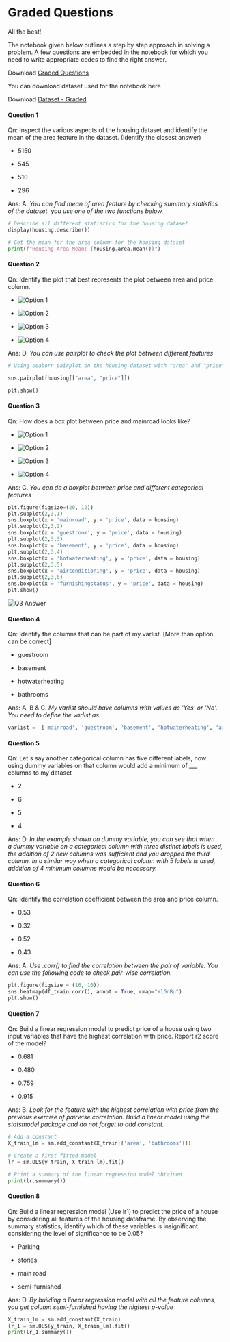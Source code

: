 # Graded Questions

All the best!

The notebook given below outlines a step by step approach in solving a problem. A few questions are embedded in the notebook for which you need to write appropriate codes to find the right answer.

Download [Graded Questions](Graded_Questions.ipynb)

You can download dataset used for the notebook here

Download [Dataset - Graded](Housing.csv)

#### Question 1

Qn: Inspect the various aspects of the housing dataset and identify the mean of the area feature in the dataset. (Identify the closest answer)

- 5150

- 545

- 510

- 296

Ans: A. *You can find mean of area feature by checking summary statistics of the dataset. you use one of the two functions below.*

```python
# Describe all different statistics for the housing dataset
display(housing.describe())

# Get the mean for the area column for the housing dataset
print(f"Housing Area Mean: {housing.area.mean()}")
```

#### Question 2

Qn: Identify the plot that best represents the plot between area and price column.

- ![Option 1](https://i.ibb.co/8jRWn3R/Q2-1.png)

- ![Option 2](https://i.ibb.co/1q6ZpDb/Q2-2.png)

- ![Option 3](https://i.ibb.co/6sJJtTZ/Q2-3.png)

- ![Option 4](https://i.ibb.co/Mgmj0rM/Q2-4.png)

Ans: D. *You can use pairplot to check the plot between different features*

```python
# Using seaborn pairplot on the housing dataset with "area" and "price" columns

sns.pairplot(housing[["area", "price"]])

plt.show()
```


#### Question 3

Qn: How does a box plot between price and mainroad looks like?

- ![Option 1](https://i.ibb.co/xmQ7w4W/Q3-1.png)

- ![Option 2](https://i.ibb.co/2s9gxM4/Q3-2.png)

- ![Option 3](https://i.ibb.co/8bsP1tH/Q3-3.png)

- ![Option 4](https://i.ibb.co/TqjTJwg/Q3-4.png)

Ans: C. *You can do a boxplot between price and different categorical features*

```python
plt.figure(figsize=(20, 12))
plt.subplot(2,3,1)
sns.boxplot(x = 'mainroad', y = 'price', data = housing)
plt.subplot(2,3,2)
sns.boxplot(x = 'guestroom', y = 'price', data = housing)
plt.subplot(2,3,3)
sns.boxplot(x = 'basement', y = 'price', data = housing)
plt.subplot(2,3,4)
sns.boxplot(x = 'hotwaterheating', y = 'price', data = housing)
plt.subplot(2,3,5)
sns.boxplot(x = 'airconditioning', y = 'price', data = housing)
plt.subplot(2,3,6)
sns.boxplot(x = 'furnishingstatus', y = 'price', data = housing)
plt.show()
```

![Q3 Answer](https://i.ibb.co/Wgvv3p8/Q3-Ans.png)

#### Question 4

Qn: Identify the columns that can be part of my varlist. \[More than option can be correct]

- guestroom

- basement

- hotwaterheating

- bathrooms

Ans: A, B & C. *My varlist should have columns with values as 'Yes' or 'No'. You need to define the varlist as:*

```python
varlist =  ['mainroad', 'guestroom', 'basement', 'hotwaterheating', 'airconditioning', 'prefarea']
```

#### Question 5

Qn: Let's say another categorical column has five different labels, now using dummy variables on that column would add a minimum of ___ columns to my dataset

- 2

- 6

- 5

- 4

Ans: D. *In the example shown on dummy variable, you can see that when a dummy variable on a categorical column with three distinct labels is used, the addition of 2 new columns was sufficient and you dropped the third column. In a similar way when a categorical column with 5 labels is used, addition of 4 minimum columns would be necessary.*

#### Question 6

Qn: Identify the correlation coefficient between the area and price column.

- 0.53

- 0.32

- 0.52

- 0.43

Ans: A. *Use .corr() to find the correlation between the pair of variable. You can use the following code to check pair-wise correlation.*

```python
plt.figure(figsize = (16, 10))
sns.heatmap(df_train.corr(), annot = True, cmap="YlGnBu")
plt.show()
```

#### Question 7

Qn: Build a linear regression model to predict price of a house using two input variables that have the highest correlation with price. Report r2 score of the model?

- 0.681

- 0.480

- 0.759

- 0.915

Ans: B. *Look for the feature with the highest correlation with price from the previous exercise of pairwise correlation. Build a linear model using the statsmodel package and do not forget to add constant.*

```python
# Add a constant
X_train_lm = sm.add_constant(X_train[['area', 'bathrooms']])

# Create a first fitted model
lr = sm.OLS(y_train, X_train_lm).fit()

# Print a summary of the linear regression model obtained
print(lr.summary())
```

#### Question 8

Qn: Build a linear regression model (Use lr1) to predict the price of a house by considering all features of the housing dataframe. By observing the summary statistics, identify which of these variables is insignificant considering the level of significance to be 0.05?

- Parking

- stories

- main road

- semi-furnished

Ans: D. *By building a linear regression model with all the feature columns, you get column semi-furnished having the highest p-value*

```python
X_train_lm = sm.add_constant(X_train)
lr_1 = sm.OLS(y_train, X_train_lm).fit()
print(lr_1.summary())
```
